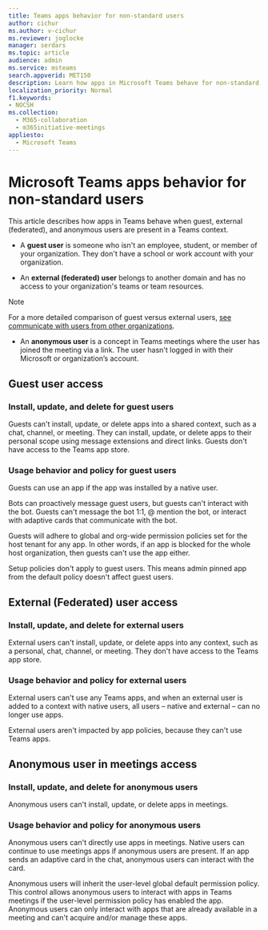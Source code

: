 ```yaml
---
title: Teams apps behavior for non-standard users 
author: cichur
ms.author: v-cichur
ms.reviewer: joglocke
manager: serdars
ms.topic: article
audience: admin
ms.service: msteams
search.appverid: MET150
description: Learn how apps in Microsoft Teams behave for non-standard users.
localization_priority: Normal
f1.keywords:
- NOCSH
ms.collection: 
  - M365-collaboration
  - m365initiative-meetings
appliesto: 
  - Microsoft Teams
---
```


# Microsoft Teams apps behavior for non-standard users

This article describes how apps in Teams behave when guest, external (federated), and anonymous users are present in a Teams context.

- A **guest user** is someone who isn't an employee, student, or member of your organization. They don't have a school or work account with your organization.

- An **external (federated) user** belongs to another domain and has no access to your organization's teams or team resources.

>[!Note]
> For a more detailed comparison of guest versus external users, [see communicate with users from other organizations](https://docs.microsoft.com/microsoftteams/communicate-with-users-from-other-organizations).

- An **anonymous user** is a concept in Teams meetings where the user has joined the meeting via a link. The user hasn't logged in with their Microsoft or organization’s account.

## Guest user access

### Install, update, and delete for guest users

Guests can't install, update, or delete apps into a shared context, such as a chat, channel, or meeting. They can install, update, or delete apps to their personal scope using message extensions and direct links. Guests don't have access to the Teams app store.

### Usage behavior and policy for guest users

Guests can use an app if the app was installed by a native user.

Bots can proactively message guest users, but guests can't interact with the bot. Guests can't message the bot 1:1, @ mention the bot, or interact with adaptive cards that communicate with the bot.

Guests will adhere to global and org-wide permission policies set for the host tenant for any app. In other words, if an app is blocked for the whole host organization, then guests can't use the app either.

Setup policies don't apply to guest users. This means admin pinned app from the default policy doesn't affect guest users.

## External (Federated) user access

### Install, update, and delete for external users

External users can't install, update, or delete apps into any context, such as a personal, chat, channel, or meeting. They don't have access to the Teams app store.

### Usage behavior and policy for external users

External users can't use any Teams apps, and when an external user is added to a context with native users, all users – native and external – can no longer use apps.

External users aren't impacted by app policies, because they can't use Teams apps.

## Anonymous user in meetings access

### Install, update, and delete for anonymous users

Anonymous users can't install, update, or delete apps in meetings.

### Usage behavior and policy for anonymous users

Anonymous users can't directly use apps in meetings. Native users can continue to use meetings apps if anonymous users are present. If an app sends an adaptive card in the chat, anonymous users can interact with the card.

Anonymous users will inherit the user-level global default permission policy. This control allows anonymous users to interact with apps in Teams meetings if the user-level permission policy has enabled the app. Anonymous users can only interact with apps that are already available in a meeting and can't acquire and/or manage these apps.
